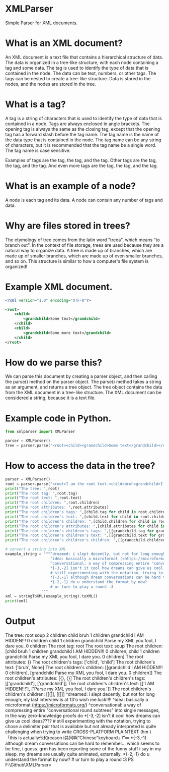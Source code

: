 # XMLParser
 Simple Parser for XML documents.

# What is an XML document?
 An XML document is a text file that contains a hierarchical structure of data. The data is organized in a tree-like structure, with each node containing a tag and some data. The tag is used to identify the type of data that is contained in the node. The data can be text, numbers, or other tags. The tags can be nested to create a tree-like structure. Data is stored in the nodes, and the nodes are stored in the tree.

# What is a tag?
 A tag is a string of characters that is used to identify the type of data that is contained in a node. Tags are always enclosed in angle brackets. The opening tag is always the same as the closing tag, except that the opening tag has a forward slash before the tag name. The tag name is the name of the data type that is contained in the node. The tag name can be any string of characters, but it is recommended that the tag name be a single word. The tag name is case sensitive.

 Examples of tags are the <root> tag, the <child> tag, and the <grandchild> tag.
 Other tags are the <name> tag, the <age> tag, and the <height> tag.
 And even more tags are the <first> tag, the <middle> tag, and the <last> tag.

# What is an example of a node?
 A node is each tag and its data. A node can contain any number of tags and data.

# Why are files stored in trees?
 The etymology of tree comes from the latin word "treea", which means "to branch out". In the context of file storage, trees are used because they are a natural way to organize data. A tree is made up of branches, which are made up of smaller branches, which are made up of even smaller branches, and so on. This structure is similar to how a computer's file system is organized!

# Example XML document.
```xml
<?xml version="1.0" encoding="UTF-8"?>

<root>
    <child>
        <grandchild>Some text</grandchild>
    </child>
    <child>
        <grandchild>Some more text</grandchild>
    </child>
</root>
```
# How do we parse this?
 We can parse this document by creating a parser object, and then calling the parse() method on the parser object. The parse() method takes a string as an argument, and returns a tree object. The tree object contains the data from the XML document in a tree-like structure. The XML document can be considered a string, because it is a text file.

# Example code in Python.
```python
from xmlparser import XMLParser

parser = XMLParser()
tree = parser.parse("<root><child><grandchild>Some text</grandchild></child><child><grandchild>Some more text</grandchild></child></root>")
```
# How to access the data in the tree?

```python
parser = XMLParser()
root = parser.parse("<root>I am the root text.<child>bruh<grandchild>I AM HIDDEN!!!</grandchild></child>soup<child><grandchild>Parse my XML you fool, I dare you.</grandchild></child></root>")
print("The tree: ",root)
print("The root tag: ",root.tag)
print("The root text: ",root.text)
print("The root children: ",root.children)
print("The root attributes: ",root.attributes)
print("The root children's tags: ",[child.tag for child in root.children])
print("The root children's text: ",[child.text for child in root.children])
print("The root children's children: ",[child.children for child in root.children])
print("The root children's attributes: ",[child.attributes for child in root.children])
print("The root children's children's tags: ",[[grandchild.tag for grandchild in child.children] for child in root.children])
print("The root children's children's text: ",[[grandchild.text for grandchild in child.children] for child in root.children])
print("The root children's children's children: ",[[grandchild.children for grandchild in child.children] for child in root.children])

# convert a string into XML
example_string = """^dreamed: i slept decently, but not for long enough; my last interview is at 13'o wish me luck!!!!
                    ^idea: basically a microformat (<https://microformats.org/>)
                    ^conversational: a way of compressing entire "conversational round subtrees" into single messages, in the way zero-knowledge proofs do
                    *[-3,-2] isn't it cool how dreams can give us cool ideas????
                    # still experimenting with the notation, trying to chose a delimiter pair that is available but not already interpreted is quite challenging when trying to write CROSS-PLATFORM PLAINTEXT (hm ) 「this is actually他和reason i共同啊“Chinese”keyboard」𝚪∞
                    *{-3,-1} although dream conversations can be hard to remember... which seems to be fine, i guess. grm has been reporting some of the funny stuff i say in my sleep. my dreams are usually quite animated, externally.
                    *{-2,-1} do u understand the format by now?
                    # ur turn to play a round :3
                """
xml = stringToXML(example_string).toXML()
print(xml)
```

# Output
The tree:  root soup  2 children   child bruh  1 children     grandchild I AM HIDDEN!!!  0 children   child  1 children     grandchild Parse my XML you fool, I dare you.  0 children
The root tag:  root
The root text:  soup
The root children:  [child bruh  1 children   grandchild I AM HIDDEN!!!  0 children, child  1 children   grandchild Parse my XML you fool, I dare you.  0 children]
The root attributes:  {}
The root children's tags:  ['child', 'child']
The root children's text:  ['bruh', None]
The root children's children:  [[grandchild I AM HIDDEN!!!  0 children], [grandchild Parse my XML you fool, I dare you.  0 children]]
The root children's attributes:  [{}, {}]
The root children's children's tags:  [['grandchild'], ['grandchild']]
The root children's children's text:  [['I AM HIDDEN!!!'], ['Parse my XML you fool, I dare you.']]
The root children's children's children:  [[[]], [[]]]
<root>       <child>^dreamed: i slept decently, but not for long enough; my last interview is at 13'o wish me luck!!!!</child>    <child>                    ^idea: basically a microformat (<https://microformats.org/>)</child>    <child>                    ^conversational: a way of compressing entire "conversational round subtrees" into single messages, in the way zero-knowledge proofs do</child>    <child>                    *[-3,-2] isn't it cool how dreams can give us cool ideas????</child>    <child>                    # still experimenting with the notation, trying to chose a delimiter pair that is available but not already interpreted is quite challenging when trying to write CROSS-PLATFORM PLAINTEXT (hm ) 「this is actually他和reason i共同啊“Chinese”keyboard」𝚪∞</child>    <child>                    *{-3,-1} although dream conversations  can be hard to remember... which seems to be fine, i guess. grm has been reporting some of the funny stuff i say in my 
sleep. my dreams are usually quite animated, externally.</child>    <child>                    *{-2,-1} do u understand the format by now?</child>    <child>                    # ur turn to play a round :3</child>    <child>                </child></root>
PS F:\Github\XMLParser>


